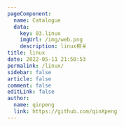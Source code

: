 ```yaml
---
pageComponent:
  name: Catalogue
  data:
    key: 03.linux
    imgUrl: /img/web.png
    description: linux相关
title: linux
date: 2022-05-11 21:50:53
permalink: /linux/
sidebar: false
article: false
comment: false
editLink: false
author:
  name: qinpeng
  link: https://github.com/qinXpeng
---
```

